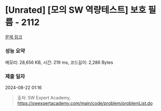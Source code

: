 # [Unrated] [모의 SW 역량테스트] 보호 필름 - 2112 

[문제 링크](https://swexpertacademy.com/main/code/problem/problemDetail.do?contestProbId=AV5V1SYKAaUDFAWu) 

### 성능 요약

메모리: 28,656 KB, 시간: 219 ms, 코드길이: 2,286 Bytes

### 제출 일자

2024-08-22 01:16



> 출처: SW Expert Academy, https://swexpertacademy.com/main/code/problem/problemList.do